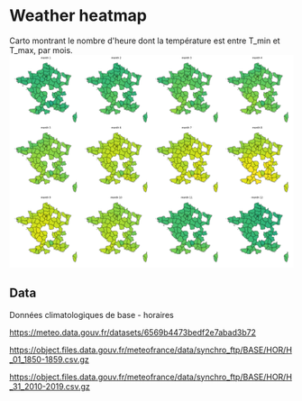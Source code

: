 # Weather heatmap

Carto montrant le nombre d'heure dont la température est entre T_min et T_max, par mois. 
![heatmap.png](./heatmap.png)

## Data


Données climatologiques de base - horaires

https://meteo.data.gouv.fr/datasets/6569b4473bedf2e7abad3b72


https://object.files.data.gouv.fr/meteofrance/data/synchro_ftp/BASE/HOR/H_01_1850-1859.csv.gz


https://object.files.data.gouv.fr/meteofrance/data/synchro_ftp/BASE/HOR/H_31_2010-2019.csv.gz
